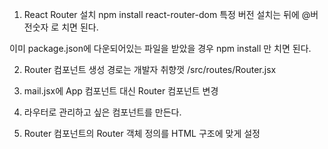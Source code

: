 1. React Router 설치
npm install react-router-dom
특정 버전 설치는 뒤에 @버전숫자 로 치면 된다.

이미 package.json에 다운되어있는 파일을 받았을 경우
npm install 만 치면 된다.

2. Router 컴포넌트 생성
경로는 개발자 취향껏
/src/routes/Router.jsx

3. mail.jsx에 App 컴포넌트 대신 Router 컴포넌트  변경

4. 라우터로 관리하고 싶은 컴포넌트를 만든다.

5. Router 컴포넌트의 Router 객체 정의를 HTML 구조에 맞게 설정